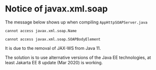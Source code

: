 # Notice of javax.xml.soap

The message below shows up when compiling `AppHttpSOAPServer.java`

`cannot access javax.xml.soap.Name`

`cannot access javax.xml.soap.SOAPBodyElement`

It is due to the removal of JAX-WS from Java 11. 

The solution is to use alternative versions of the Java EE technologies, 
at least Jakarta EE 8 update (Mar 2020) is working.


